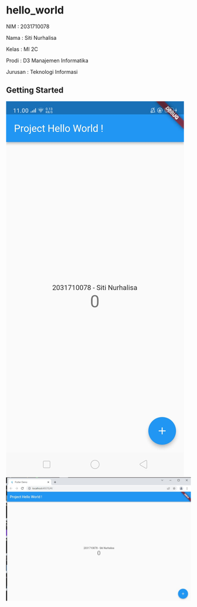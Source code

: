 # hello_world
NIM     : 2031710078

Nama    : Siti Nurhalisa

Kelas   : MI 2C 

Prodi   : D3 Manajemen Informatika 

Jurusan : Teknologi Informasi 

## Getting Started

![Contoh Tampilan Gambar](img/android.jpeg)
![Contoh Tampilan Gambar](img/chrome.jpeg)
